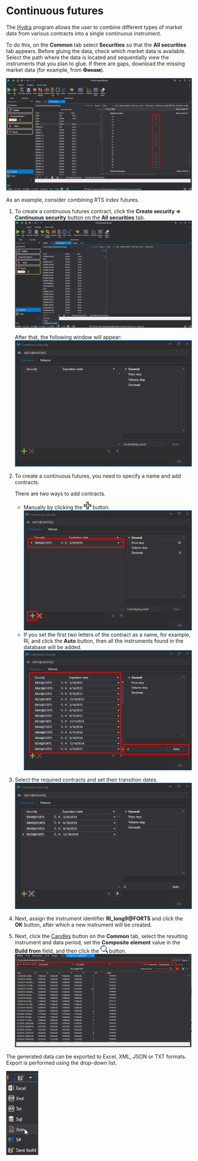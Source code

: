 # Continuous futures

The [Hydra](../../hydra.md) program allows the user to combine different types of market data from various contracts into a single continuous instrument.

To do this, on the **Common** tab select **Securities** so that the **All securities** tab appears. Before gluing the data, check which market data is available. Select the path where the data is located and sequentially view the instruments that you plan to glue. If there are gaps, download the missing market data (for example, from **Финам**).

![HydraGluingCheckData](../../../images/hydragluingcheckdata.png)

As an example, consider combining RTS index futures.

1. To create a continuous futures contract, click the **Create security \=\> Continuous security** button on the **All securities** tab.![Hydra Gluing Check Data 00](../../../images/hydragluingcheckdata_00.png)

   After that, the following window will appear:![HydraGluingWindow](../../../images/hydragluingwindow.png)
2. To create a continuous futures, you need to specify a name and add contracts.

   There are two ways to add contracts.
   - Manually by clicking the ![hydra add](../../../images/hydra_add.png) button.![HydraGluingCSCustom](../../../images/hydragluingcscustom.png)
   - If you set the first two letters of the contract as a name, for example, RI, and click the **Auto** button, then all the instruments found in the database will be added.![HydraGluingCSAuto](../../../images/hydragluingcsauto.png)
3. Select the required contracts and set their transition dates. ![Hydra GluingCSAuto 00](../../../images/hydragluingcsauto_00.png)
4. Next, assign the instrument identifier **RI\_long9@FORTS** and click the **OK** button, after which a new instrument will be created.
5. Next, click the [Candles](../working_with_data/view_and_export/candles.md) button on the **Common** tab, select the resulting instrument and data period, set the **Composite element** value in the **Build from** field, and then click the ![hydra find](../../../images/hydra_find.png) button. ![HydraGluingTrades](../../../images/hydragluingtrades.png)

The generated data can be exported to Excel, XML, JSON or TXT formats. Export is performed using the drop-down list.

![hydra export](../../../images/hydra_export.png)
